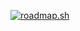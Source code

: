 [![roadmap.sh](https://roadmap.sh/card/wide/668cc05b8896c6f50b00aae9?variant=dark&roadmaps=linux%2Cflutter)](https://roadmap.sh)
